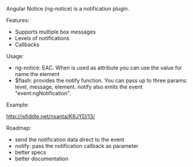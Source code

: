 Angular Notice (ng-notice) is a notification plugin.

Features:

- Supports multiple box messages
- Levels of notifications
- Callbacks

Usage:
  
  - ng-notice: EAC. When is used as attribute you can use the value for name the element
  - $flash: provides the notify function. You can pass up to three params: level, message, element. 
    notify also emits the event "event:ngNotification".

Example:

http://jsfiddle.net/nsanta/K8JYD/13/


Roadmap:

- send the notification data direct to the event
- notify: pass the notification callback as parameter 
- better specs
- better documentation

